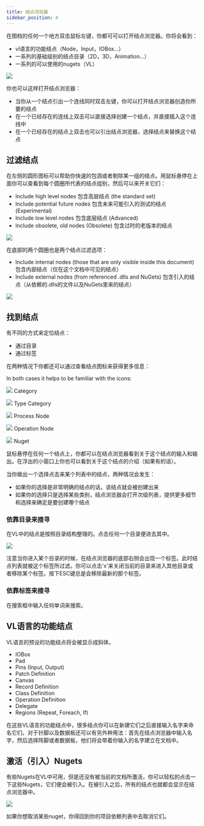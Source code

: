 ```yaml
---
title: 结点浏览器
sidebar_position: 4
---
```


在图档的任何一个地方双击鼠标左键，你都可可以打开结点浏览器。你将会看到：

- vl语言的功能结点（Node，Input，IOBox...）
- 一系列的基础级别的结点目录（2D，3D，Animation...）
- 一系列的可以使用的nugets（VL）

![](https://thegraybook.vvvv.org/images/hde/vl-Nodebrowser-Nodebrowser.png)

你也可以这样打开结点浏览器：

- 当你从一个结点引出一个连线同时双击左键，你可以打开结点浏览器创造你所要的结点
- 在一个已经存在的连线上双击可以直接选择创建一个结点，并直接插入这个连线中
- 在一个已经存在的结点上双击也可以引出结点浏览器，选择结点来替换这个结点

## 过滤结点

在左侧的圆形图标可以帮助你快速的包涵或者剔除某一组的结点。用鼠标悬停在上面你可以查看到每个圆圈所代表的结点组别，然后可以来开关它们：
- Include high level nodes 包含高层结点 (the standard set)
- Include potential future nodes 包含未来可能引入的测试的结点(Experimental)
- Include low level nodes 包含底层结点 (Advanced)
- Include obsolete, old nodes (Obsolete) 包含过时的老版本的结点

![](https://thegraybook.vvvv.org/images/hde/vl-Nodebrowser-Filter1.png)

在底部的两个圆圈也是两个结点过滤选项：
- Include internal nodes (those that are only visible inside this document) 包含内部结点（仅在这个文档中可见的结点）
- Include external nodes (from referenced .dlls and NuGets) 包含引入的结点（从依赖的.dlls的文件以及NuGets里来的结点）

![](https://thegraybook.vvvv.org/images/hde/vl-Nodebrowser-Filter2.png)

## 找到结点

有不同的方式来定位结点：
- 通过目录
- 通过标签

在两种情况下你都还可以通过查看结点图标来获得更多信息：

In both cases it helps to be familiar with the icons:

![](https://thegraybook.vvvv.org/images/hde/vl-Nodebrowser-Icon-Category.png) Category

![](https://thegraybook.vvvv.org/images/hde/vl-Nodebrowser-Icon-Type.png) Type Category

![](https://thegraybook.vvvv.org/images/hde/vl-Nodebrowser-Icon-Process.png) Process Node

![](https://thegraybook.vvvv.org/images/hde/vl-Nodebrowser-Icon-Operation.png) Operation Node

![](https://thegraybook.vvvv.org/images/hde/vl-Nodebrowser-Icon-Nuget.png) Nuget

鼠标悬停在任何一个结点上，你都可以在结点浏览器看到关于这个结点的输入和输出。在浮出的小窗口上你也可以看到关于这个结点的介绍（如果有的话）。

当你做出一个选择点击来某个列表中的结点，两种情况会发生：
- 如果你的选择是非常明确的结点的话，该结点就会被创建出来
- 如果你的选择只是选择某些类别，结点浏览器会打开次级列表，提供更多细节和选择来确定是要创建哪个结点

### 依靠目录来搜寻

在VL中的结点是按照目录结构整理的。点击任何一个目录便进去其中。

![](https://thegraybook.vvvv.org/images/hde/vl-Nodebrowser-Tags.png)

注意当你进入某个目录的时候，在结点浏览器的底部右侧会出现一个标签。此时结点列表就被这个标签所过滤。你可以点击'x'来关闭当前的目录来进入其他目录或者移除某个标签。按下ESC键总是会移除最新的那个标签。

### 依靠标签来搜寻

在搜索框中输入任何单词来搜索。

## VL语言的功能结点

VL语言的预设的功能结点将会被显示成斜体。
- IOBox
- Pad
- Pins (Input, Output)
- Patch Definition
- Canvas
- Record Definition
- Class Definition
- Operation Definition
- Delegate
- Regions (Repeat, Foreach, If)

在这些VL语言的功能结点中，很多结点你可以在新建它们之后直接输入名字来命名它们。对于针脚以及数据板还可以有另外种用法：首先在结点浏览器中输入名字，然后选择阵脚或者数据板，他们将会带着你输入的名字建立在文档中。

## 激活（引入）Nugets

有些Nugets在VL中可用，但是还没有被当前的文档所激活，你可以轻松的点击一下这些Nugets，它们便会被引入。在被引入之后，所有的结点也就都会显示在结点浏览器中。

![](https://thegraybook.vvvv.org/images/hde/vl-Nodebrowser-Nugets.png)

如果你想取消某些nuget，你得回到你的项目依赖列表中去取消它们。

